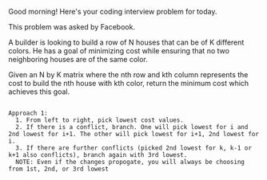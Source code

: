 Good morning! Here's your coding interview problem for today.

This problem was asked by Facebook.

A builder is looking to build a row of N houses that can be of K different colors. He has a goal of minimizing cost while ensuring that no two neighboring houses are of the same color.

Given an N by K matrix where the nth row and kth column represents the cost to build the nth house with kth color, return the minimum cost which achieves this goal.

~~~~~~~~~~~~~~~~~~~~~~~~~~~~~~~~~~~~~~~~~~~~~

Approach 1:
  1. From left to right, pick lowest cost values.
  2. If there is a conflict, branch. One will pick lowest for i and 2nd lowest for i+1. The other will pick lowest for i+1, 2nd lowest for i.
  3. If there are further conflicts (picked 2nd lowest for k, k-1 or k+1 also conflicts), branch again with 3rd lowest.
  NOTE: Even if the changes propogate, you will always be choosing from 1st, 2nd, or 3rd lowest